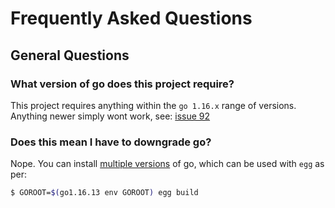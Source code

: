 # Frequently Asked Questions

## General Questions

### What version of go does this project require?

This project requires anything within the `go 1.16.x` range of versions. Anything newer simply wont work, see: [issue 92](https://github.com/icexin/eggos/issues/92)


### Does this mean I have to downgrade go?

Nope. You can install [multiple versions](https://go.dev/doc/manage-install#installing-multiple) of go, which can be used with `egg` as per:

```bash
$ GOROOT=$(go1.16.13 env GOROOT) egg build
```
